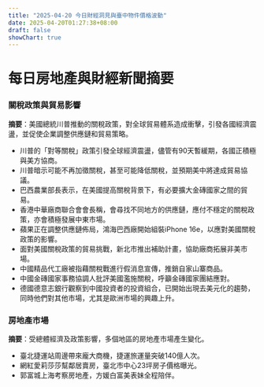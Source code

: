 ```yaml
---
title: "2025-04-20 今日財經洞見與臺中物件價格波動"
date: 2025-04-20T01:27:38+08:00
draft: false
showChart: true
---
```


# 每日房地產與財經新聞摘要

### 關稅政策與貿易影響
**摘要**：美國總統川普推動的關稅政策，對全球貿易體系造成衝擊，引發各國經濟震盪，並促使企業調整供應鏈和貿易策略。

- 川普的「對等關稅」政策引發全球經濟震盪，儘管有90天暫緩期，各國正積極與美方協商。
- 川普暗示可能不再加徵關稅，甚至可能降低關稅，並預期美中將達成貿易協議。
- 巴西農業部長表示，在美國提高關稅背景下，有必要擴大金磚國家之間的貿易。
- 香港中華廠商聯合會會長稱，會尋找不同地方的供應鏈，應付不穩定的關稅政策，亦會積極發展中東市場。
- 蘋果正在調整供應鏈佈局，鴻海巴西廠開始組裝iPhone 16e，以應對美國關稅政策的影響。
- 面對美國關稅政策的貿易挑戰，新北市推出補助計畫，協助廠商拓展非美市場。
- 中國精品代工廠被指藉關稅戰進行假消息宣傳，推銷自家山寨商品。
- 中國金磚國家事務協調人批評美國濫施關稅，呼籲金磚國家團結應對。
- 德國德意志銀行觀察到中國投資者的投資組合，已開始出現去美元化的趨勢，同時他們對其他市場，尤其是歐洲市場的興趣上升。

### 房地產市場
**摘要**：受總體經濟及政策影響，多個地區的房地產市場產生變化。

- 臺北捷運站周邊帶來龐大商機，捷運旅運量突破140億人次。
- 網紅愛莉莎莎幫鄰居賣房，臺北市中心23坪房子價格曝光。
- 郭富城上海考察房地產，方媛白富美表妹全程陪伴。




